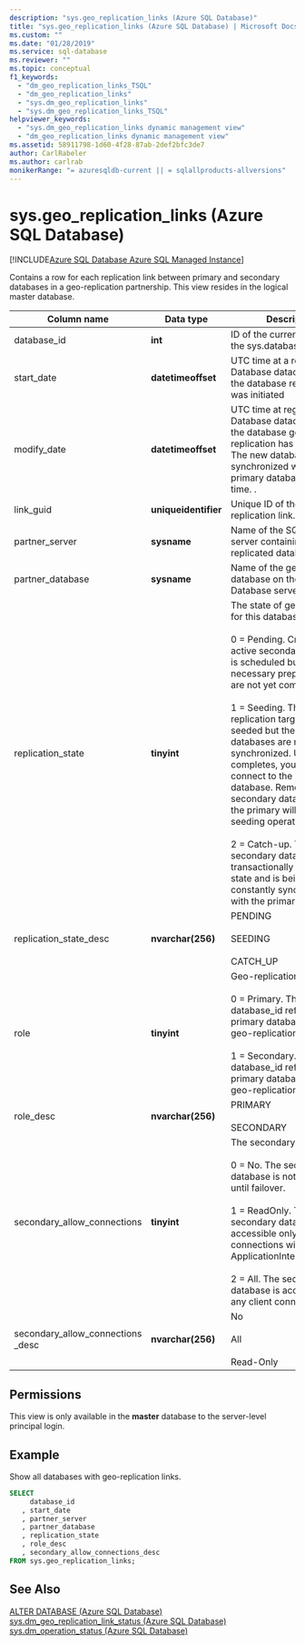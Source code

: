 ```yaml
---
description: "sys.geo_replication_links (Azure SQL Database)"
title: "sys.geo_replication_links (Azure SQL Database) | Microsoft Docs"
ms.custom: ""
ms.date: "01/28/2019"
ms.service: sql-database
ms.reviewer: ""
ms.topic: conceptual
f1_keywords: 
  - "dm_geo_replication_links_TSQL"
  - "dm_geo_replication_links"
  - "sys.dm_geo_replication_links"
  - "sys.dm_geo_replication_links_TSQL"
helpviewer_keywords: 
  - "sys.dm_geo_replication_links dynamic management view"
  - "dm_geo_replication_links dynamic management view"
ms.assetid: 58911798-1d60-4f28-87ab-2def2bfc3de7
author: CarlRabeler
ms.author: carlrab
monikerRange: "= azuresqldb-current || = sqlallproducts-allversions"
---
```

# sys.geo_replication_links (Azure SQL Database)

[!INCLUDE[Azure SQL Database Azure SQL Managed Instance](../../includes/applies-to-version/asdb-asdbmi.md)]

  Contains a row for each replication link between primary and secondary databases in a geo-replication partnership. This view resides in the logical master database.  
  
|Column name|Data type|Description|  
|-----------------|---------------|-----------------|  
|database_id|**int**|ID of the current database in the sys.databases view.|  
|start_date|**datetimeoffset**|UTC time at a regional SQL Database datacenter when the database replication was initiated|  
|modify_date|**datetimeoffset**|UTC time at regional SQL Database datacenter when the database geo-replication has completed. The new database is synchronized with the primary database as of this time. .|  
|link_guid|**uniqueidentifier**|Unique ID of the geo-replication link.|  
|partner_server|**sysname**|Name of the SQL Database server containing the geo-replicated database.|  
|partner_database|**sysname**|Name of the geo-replicated database on the linked SQL Database server.|  
|replication_state|**tinyint**|The state of geo-replication for this database, one of:.<br /><br /> 0 = Pending. Creation of the active secondary database is scheduled but the necessary preparation steps are not yet completed.<br /><br /> 1 = Seeding. The geo-replication target is being seeded but the two databases are not yet synchronized. Until seeding completes, you cannot connect to the secondary database. Removing secondary database from the primary will cancel the seeding operation.<br /><br /> 2 = Catch-up. The secondary database is  in a transactionally consistent state and is being constantly  synchronized with the primary database.|  
|replication_state_desc|**nvarchar(256)**|PENDING<br /><br /> SEEDING<br /><br /> CATCH_UP|  
|role|**tinyint**|Geo-replication role, one of:<br /><br /> 0 = Primary. The database_id  refers to the primary database in the geo-replication partnership.<br /><br /> 1 = Secondary.  The database_id  refers to the primary database in the geo-replication partnership.|  
|role_desc|**nvarchar(256)**|PRIMARY<br /><br /> SECONDARY|  
|secondary_allow_connections|**tinyint**|The secondary type, one of:<br /><br /> 0 = No. The secondary database is not accessible until failover.<br /><br /> 1 = ReadOnly. The secondary database is accessible only to client connections with ApplicationIntent=ReadOnly.<br /><br /> 2 = All. The secondary database is accessible to any client connection.|  
|secondary_allow_connections _desc|**nvarchar(256)**|No<br /><br /> All<br /><br /> Read-Only|  
  
## Permissions

This view is only available in the **master** database to the server-level principal login.  
  
## Example

Show all databases with geo-replication links.  

```sql
SELECT
     database_id  
   , start_date  
   , partner_server  
   , partner_database  
   , replication_state  
   , role_desc  
   , secondary_allow_connections_desc
FROM sys.geo_replication_links;  
```

## See Also

 [ALTER DATABASE (Azure SQL Database)](../../t-sql/statements/alter-database-azure-sql-database.md)   
 [sys.dm_geo_replication_link_status &#40;Azure SQL Database&#41;](../../relational-databases/system-dynamic-management-views/sys-dm-geo-replication-link-status-azure-sql-database.md)   
 [sys.dm_operation_status &#40;Azure SQL Database&#41;](../../relational-databases/system-dynamic-management-views/sys-dm-operation-status-azure-sql-database.md)  
